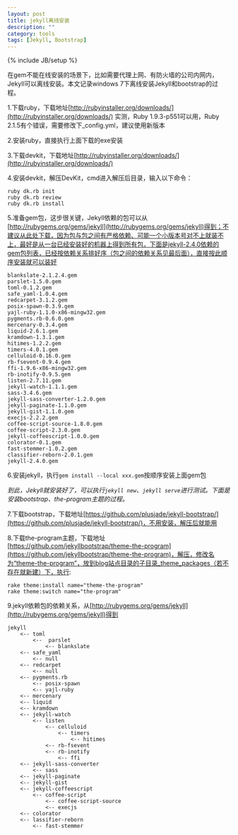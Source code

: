 ```yaml
---
layout: post
title: jekyll离线安装
description: ""
category: tools
tags: [Jekyll, Bootstrap]
---
```

{% include JB/setup %}

在gem不能在线安装的场景下，比如需要代理上网、有防火墙的公司内网内，Jekyll可以离线安装。本文记录windows 7下离线安装Jekyll和bootstrap的过程。

1.下载ruby，下载地址[http://rubyinstaller.org/downloads/](http://rubyinstaller.org/downloads/)
实测，Ruby 1.9.3-p551可以用，Ruby 2.1.5有个错误，需要修改下_config.yml，建议使用新版本

2.安装ruby，直接执行上面下载的exe安装

3.下载devkit，下载地址[http://rubyinstaller.org/downloads/](http://rubyinstaller.org/downloads/)

4.安装devkit，解压DevKit，cmd进入解压后目录，输入以下命令：

    ruby dk.rb init
    ruby dk.rb review
    ruby dk.rb install

5.准备gem包，这步很关键，Jekyll依赖的包可以从[http://rubygems.org/gems/jekyll](http://rubygems.org/gems/jekyll)得到；不建议从此处下载，因为包与包之间有严格依赖、可能一个小版本号对不上就装不上，最好是从一台已经安装好的机器上得到所有包，下面是jekyll-2.4.0依赖的gem包列表，已经按依赖关系排好序（包之间的依赖关系见最后面），直接按此顺序安装就可以装好

    blankslate-2.1.2.4.gem
    parslet-1.5.0.gem
    toml-0.1.2.gem 
    safe_yaml-1.0.4.gem
    redcarpet-3.1.2.gem
    posix-spawn-0.3.9.gem
    yajl-ruby-1.1.0-x86-mingw32.gem
    pygments.rb-0.6.0.gem
    mercenary-0.3.4.gem
    liquid-2.6.1.gem
    kramdown-1.3.1.gem
    hitimes-1.2.2.gem 
    timers-4.0.1.gem 
    celluloid-0.16.0.gem 
    rb-fsevent-0.9.4.gem
    ffi-1.9.6-x86-mingw32.gem
    rb-inotify-0.9.5.gem
    listen-2.7.11.gem
    jekyll-watch-1.1.1.gem
    sass-3.4.6.gem 
    jekyll-sass-converter-1.2.0.gem
    jekyll-paginate-1.1.0.gem
    jekyll-gist-1.1.0.gem 
    execjs-2.2.2.gem
    coffee-script-source-1.8.0.gem
    coffee-script-2.3.0.gem
    jekyll-coffeescript-1.0.0.gem
    colorator-0.1.gem
    fast-stemmer-1.0.2.gem
    classifier-reborn-2.0.1.gem
    jekyll-2.4.0.gem

6.安装jekyll，执行`gem install --local xxx.gem`按顺序安装上面gem包  

*到此，Jekyll就安装好了，可以执行`jekyll new`、`jekyll serve`进行测试。下面是安装bootstrap、the-program主题的过程。*


7.下载bootstrap，下载地址[https://github.com/plusjade/jekyll-bootstrap/](https://github.com/plusjade/jekyll-bootstrap/)，不用安装，解压后就能用

8.下载the-program主题，下载地址[https://github.com/jekyllbootstrap/theme-the-program](https://github.com/jekyllbootstrap/theme-the-program)，解压，修改名为“theme-the-program”，放到blog站点目录的子目录_theme_packages（若不存在就新建）下，执行:

    rake theme:install name="theme-the-program"
    rake theme:switch name="the-program" 

9.jekyll依赖包的依赖关系，从[http://rubygems.org/gems/jekyll](http://rubygems.org/gems/jekyll)得到

    jekyll
        <-- toml 
            <--  parslet
                <-- blankslate                   
        <-- safe_yaml 
            <-- null
        <-- redcarpet 
            <-- null
        <-- pygments.rb
            <-- posix-spawn                
            <-- yajl-ruby                
        <-- mercenary          
        <-- liquid            
        <-- kramdown            
        <-- jekyll-watch
            <-- listen
                <-- celluloid
                    <-- timers 
                        <-- hitimes                            
                <-- rb-fsevent                  
                <-- rb-inotify
                    <-- ffi
        <-- jekyll-sass-converter
            <-- sass                
        <-- jekyll-paginate             
        <-- jekyll-gist             
        <-- jekyll-coffeescript
            <-- coffee-script
                <-- coffee-script-source                  
                <-- execjs                    
        <-- colorator
        <-- lassifier-reborn
            <-- fast-stemmer                